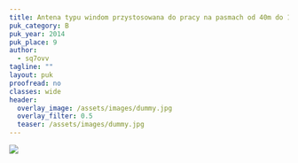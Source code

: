 ```yaml
---
title: Antena typu windom przystosowana do pracy na pasmach od 40m do 10m wraz z WARC
puk_category: B
puk_year: 2014
puk_place: 9
author: 
  - sq7ovv
tagline: ""
layout: puk
proofread: no
classes: wide
header:
  overlay_image: /assets/images/dummy.jpg
  overlay_filter: 0.5
  teaser: /assets/images/dummy.jpg
---
```



![](assets/img/work-in-progress.jpg) 







